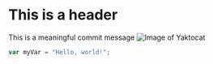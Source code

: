 # This is a header
This is a meaningful commit message
![Image of Yaktocat](https://octodex.github.com/images/yaktocat.png)
``` javascript
var myVar = "Hello, world!";
```
